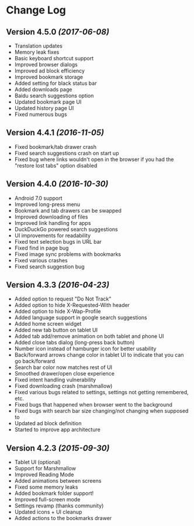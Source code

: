 Change Log
==========

Version 4.5.0 *(2017-06-08)*
----------------------------
- Translation updates
- Memory leak fixes
- Basic keyboard shortcut support
- Improved browser dialogs
- Improved ad block efficiency
- Improved bookmark storage
- Added setting for black status bar
- Added downloads page
- Baidu search suggestions option
- Updated bookmark page UI
- Updated history page UI
- Fixed numerous bugs

Version 4.4.1 *(2016-11-05)*
----------------------------
- Fixed bookmark/tab drawer crash
- Fixed search suggestions crash on start up
- Fixed bug where links wouldn't open in the browser if you had the "restore lost tabs" option disabled

Version 4.4.0 *(2016-10-30)*
----------------------------
- Android 7.0 support
- Improved long-press menu
- Bookmark and tab drawers can be swapped
- Improved downloading of files
- Improved link handling for apps
- DuckDuckGo powered search suggestions
- UI improvements for readability
- Fixed text selection bugs in URL bar
- Fixed find in page bug
- Fixed image sync problems with bookmarks
- Fixed various crashes
- Fixed search suggestion bug


Version 4.3.3 *(2016-04-23)*
----------------------------
- Added option to request "Do Not Track"
- Added option to hide X-Requested-With header
- Added option to hide X-Wap-Profile
- Added language support in google search suggestions
- Added home screen widget
- Added new tab button on tablet UI
- Added tab add/remove animation on both tablet and phone UI
- Added close tabs dialog (long-press back button)
- Number icon instead of hamburger icon for better usability
- Back/forward arrows change color in tablet UI to indicate that you can go back/forward
- Search bar color now matches rest of UI
- Smoothed drawer/open close experience
- Fixed intent handling vulnerability
- Fixed downloading crash (marshmallow)
- Fixed various bugs related to settings, settings not getting remembered, etc.
- Fixed bugs that happened when browser went to the background
- Fixed bugs with search bar size changing/not changing when supposed to
- Updated ad block definition
- Started to improve app architecture

Version 4.2.3 *(2015-09-30)*
----------------------------
- Tablet UI (optional)
- Support for Marshmallow
- Improved Reading Mode
- Added animations between screens
- Fixed some memory leaks
- Added bookmark folder support!
- Improved full-screen mode
- Settings revamp (thanks community)
- Updated icons + UI cleanup
- Added actions to the bookmarks drawer